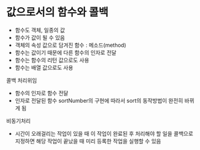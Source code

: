 # 값으로서의 함수와 콜백
* 함수도 객체, 일종의 값
* 함수가 값이 될 수 있음
* 객체의 속성 값으로 담겨진 함수 : 메소드(method)
* 함수는 값이기 때문에 다른 함수의 인자로 전달
* 함수는 함수의 리턴 값으로도 사용
* 함수는 배열 값으로도 사용

콜백
처리위임
* 함수의 인자로 함수 전달 
* 인자로 전달된 함수 sortNumber의 구현에 따라서 sort의 동작방법이 완전히 바뀌게 됨

비동기처리
* 시간이 오래걸리는 작업이 있을 때 이 작업이 완료된 후 처리해야 할 일을 콜백으로 지정하면 해당 작업이 끝났을 때 미리 등록한 작업을 실행할 수 있음
